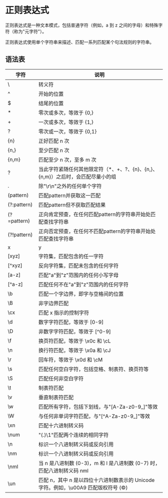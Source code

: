 # 正则表达式

正则表达式是一种文本模式，包括普通字符（例如，a 到 z 之间的字母）和特殊字符（称为"元字符"）。

正则表达式使用单个字符串来描述、匹配一系列匹配某个句法规则的字符串。

## 语法表

| 字符 | 说明 |
| --- | --- |
| \ | 转义符 |
| ^ | 开始的位置 |
| $ | 结尾的位置 |
| *	| 零次或多次，等效于 {0,} |
| + | 一次或多次，等效于 {1,} |
| ? | 零次或一次，等效于 {0,1} |
| {n} | 正好匹配 n 次 |
| {n,} | 至少匹配 n 次 |
| {n,m} | 匹配至少 n 次，至多 m 次 |
| ? | 当此字符紧随任何其他限定符（*、+、?、{n}、{n,}、{n,m}）之后时，会匹配尽量小的组 |
| . | 除"\r\n"之外的任何单个字符 |
| (pattern) | 匹配pattern并获取这一匹配 |
| (?:pattern) | 匹配pattern但不获取匹配结果 |
| (?=pattern) | 正向肯定预查，在任何匹配pattern的字符串开始处匹配查找字符串 |
| (?!pattern) | 正向否定预查，在任何不匹配pattern的字符串开始处匹配查找字符串 |
| x|y | 匹配 x 或 y |
| [xyz] | 字符集，匹配包含的任一字符 |
| [^xyz] | 反向字符集，匹配未包含的任何字符 |
| [a-z] | 匹配"a"到"z"范围内的任何小写字母 |
| [^a-z] | 匹配任何不在"a"到"z"范围内的任何字符 |
| \b | 匹配一个字边界，即字与空格间的位置 |
| \B | 非字边界匹配 |
| \cx | 匹配 x 指示的控制字符 |
| \d | 数字字符匹配，等效于 [0-9] |
| \D | 非数字字符匹配，等效于 [^0-9] |
| \f | 换页符匹配，等效于 \x0c 和 \cL | 
| \n | 换行符匹配，等效于 \x0a 和 \cJ |
| \r | 回车符，等效于 \x0d 和 \cM |
| \s | 匹配任何空白字符，包括空格、制表符、换页符等 |
| \S | 匹配任何非空白字符 |
| \t | 制表符匹配 |
| \v | 垂直制表符匹配 |
| \w | 匹配所有字符，包括下划线，与"[A-Za-z0-9_]"等效 |
| \W | 与任何非单词字符匹配，与"[^A-Za-z0-9_]"等效 |
| \xn | 匹配十六进制转义码 |
| \num | "(.)\1"匹配两个连续的相同字符 |
| \n | 标识一个八进制转义码或反向引用 |
| \nm | 标识一个八进制转义码或反向引用 |
| \nml | 当 n 是八进制数 (0-3)，m 和 l 是八进制数 (0-7) 时，匹配八进制转义码 nml |
| \un | 匹配 n，其中 n 是以四位十六进制数表示的 Unicode 字符。例如，\u00A9 匹配版权符号 (©) |